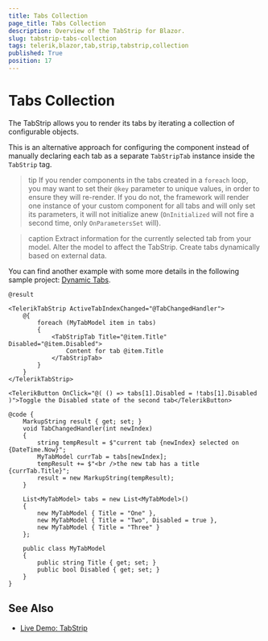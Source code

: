 ```yaml
---
title: Tabs Collection
page_title: Tabs Collection
description: Overview of the TabStrip for Blazor.
slug: tabstrip-tabs-collection
tags: telerik,blazor,tab,strip,tabstrip,collection
published: True
position: 17
---
```


# Tabs Collection

The TabStrip allows you to render its tabs by iterating a collection of configurable objects.

This is an alternative approach for configuring the component instead of manually declaring each tab as a separate `TabStripTab` instance inside the `TabStrip` tag.

>tip If you render components in the tabs created in a `foreach` loop, you may want to set their `@key` parameter to unique values, in order to ensure they will re-render. If you do not, the framework will render one instance of your custom component for all tabs and will only set its parameters, it will not initialize anew (`OnInitialized` will not fire a second time, only `OnParametersSet` will).

>caption Extract information for the currently selected tab from your model. Alter the model to affect the TabStrip. Create tabs dynamically based on external data.

You can find another example with some more details in the following sample project: [Dynamic Tabs](https://github.com/telerik/blazor-ui/tree/master/tabstrip/DynamicTabs).

````CSHTML
@result

<TelerikTabStrip ActiveTabIndexChanged="@TabChangedHandler">
    @{
        foreach (MyTabModel item in tabs)
        {
            <TabStripTab Title="@item.Title" Disabled="@item.Disabled">
                Content for tab @item.Title
            </TabStripTab>
        }
    }
</TelerikTabStrip>

<TelerikButton OnClick="@( () => tabs[1].Disabled = !tabs[1].Disabled )">Toggle the Disabled state of the second tab</TelerikButton>

@code {
    MarkupString result { get; set; }
    void TabChangedHandler(int newIndex)
    {
        string tempResult = $"current tab {newIndex} selected on {DateTime.Now}";
        MyTabModel currTab = tabs[newIndex];
        tempResult += $"<br />the new tab has a title {currTab.Title}";
        result = new MarkupString(tempResult);
    }

    List<MyTabModel> tabs = new List<MyTabModel>()
    {
        new MyTabModel { Title = "One" },
        new MyTabModel { Title = "Two", Disabled = true },
        new MyTabModel { Title = "Three" }
    };

    public class MyTabModel
    {
        public string Title { get; set; }
        public bool Disabled { get; set; }
    }
}
````

## See Also

  * [Live Demo: TabStrip](https://demos.telerik.com/blazor-ui/tabstrip/index)